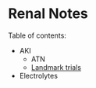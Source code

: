 # Renal Notes

Table of contents:
- AKI
    - ATN
    - [Landmark trials](AKI/trials.md)
- Electrolytes